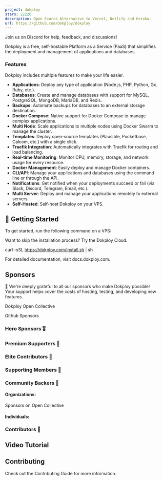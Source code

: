 ```yaml
---
project: dokploy
stars: 22226
description: Open Source Alternative to Vercel, Netlify and Heroku.
url: https://github.com/Dokploy/dokploy
---
```


  
  

Join us on Discord for help, feedback, and discussions!

  

Dokploy is a free, self-hostable Platform as a Service (PaaS) that simplifies the deployment and management of applications and databases.

### Features

Dokploy includes multiple features to make your life easier.

-   **Applications**: Deploy any type of application (Node.js, PHP, Python, Go, Ruby, etc.).
-   **Databases**: Create and manage databases with support for MySQL, PostgreSQL, MongoDB, MariaDB, and Redis.
-   **Backups**: Automate backups for databases to an external storage destination.
-   **Docker Compose**: Native support for Docker Compose to manage complex applications.
-   **Multi Node**: Scale applications to multiple nodes using Docker Swarm to manage the cluster.
-   **Templates**: Deploy open-source templates (Plausible, Pocketbase, Calcom, etc.) with a single click.
-   **Traefik Integration**: Automatically integrates with Traefik for routing and load balancing.
-   **Real-time Monitoring**: Monitor CPU, memory, storage, and network usage for every resource.
-   **Docker Management**: Easily deploy and manage Docker containers.
-   **CLI/API**: Manage your applications and databases using the command line or through the API.
-   **Notifications**: Get notified when your deployments succeed or fail (via Slack, Discord, Telegram, Email, etc.).
-   **Multi Server**: Deploy and manage your applications remotely to external servers.
-   **Self-Hosted**: Self-host Dokploy on your VPS.

🚀 Getting Started
------------------

To get started, run the following command on a VPS:

Want to skip the installation process? Try the Dokploy Cloud.

curl -sSL https://dokploy.com/install.sh | sh

For detailed documentation, visit docs.dokploy.com.

Sponsors
--------

🙏 We're deeply grateful to all our sponsors who make Dokploy possible! Your support helps cover the costs of hosting, testing, and developing new features.

Dokploy Open Collective

Github Sponsors

### Hero Sponsors 🎖

### Premium Supporters 🥇

### Elite Contributors 🥈

### Supporting Members 🥉

### Community Backers 🤝

#### Organizations:

Sponsors on Open Collective

#### Individuals:

### Contributors 🤝

Video Tutorial
--------------

Contributing
------------

Check out the Contributing Guide for more information.
